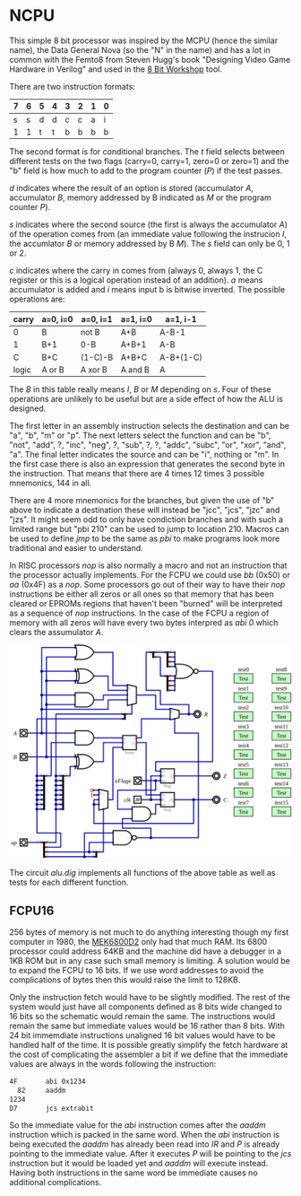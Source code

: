 # NCPU

This simple 8 bit processor was inspired by the MCPU (hence the similar name),
the Data General Nova (so the "N" in the name) and has a lot in common with
the Femto8 from Steven Hugg's book "Designing Video Game Hardware in Verilog"
and used in the [8 Bit Workshop](https://8bitworkshop.com/) tool.

There are two instruction formats:

| 7 | 6 | 5 | 4 | 3 | 2 | 1 | 0 |
|---|---|---|---|---|---|---|---|
| s | s | d | d | c | c | a | i |
| 1 | 1 | t | t | b | b | b | b |

The second format is for conditional branches. The *t* field selects between
different tests on the two flags (carry=0, carry=1, zero=0 or zero=1) and the
"b" field is how much to add to the program counter (*P*) if the test passes.

*d* indicates where the result of an option is stored (accumulator *A*,
accumulator *B*, memory addressed by B indicated as *M* or the program
counter *P*).

*s* indicates where the second source (the first is always the accumulator *A*)
of the operation comes from (an immediate value following the instrucion *I*,
the accumlator *B* or memory addressed by B *M*). The *s* field can only be 0,
1 or 2.

*c* indicates where the carry in comes from (always 0, always 1, the C register
or this is a logical operation instead of an addition). *a* means accumulator
is added and *i* means input b is bitwise inverted. The possible operations are:

| carry | a=0, i=0 | a=0, i=1 | a=1, i=0 | a=1, i-1 |
|-------|----------|----------|----------|----------|
| 0     | B        | not B    | A+B      | A-B-1    |
| 1     | B+1      | 0-B      | A+B+1    | A-B      |
| C     | B+C      | (1-C)-B  | A+B+C    | A-B+(1-C)|
| logic | A or B   | A xor B  | A and B  | A        | 

The *B* in this table really means *I*, *B* or *M* depending on *s*. Four of these
operations are unlikely to be useful but are a side effect of how the ALU is
designed.

The first letter in an assembly instruction selects the destination and can be
"a", "b", "m" or "p". The next letters select the function and can be
"b", "not", "add", ?, "inc", "neg", ?, "sub",
?, ?, "addc", "subc", "or", "xor", "and", "a". The final letter indicates the
source and can be "i", nothing or "m". In the first case there is also an
expression that generates the second byte in the instruction. That means that
there are 4 times 12 times 3 possible mnemonics, 144 in all.

There are 4 more mnemonics for the branches, but given the use of "b" above to
indicate a destination these will instead be "jcc", "jcs", "jzc" and "jzs". It
might seem odd to only have condiction branches and with such a limited range
but "pbi 210" can be used to jump to location 210. Macros can be used to define
*jmp* to be the same as *pbi* to make programs look more traditional and easier
to understand.

In RISC processors *nop* is also normally a macro and not an instruction that
the processor actually implements. For the FCPU we could use *bb* (0x50) or
*aa* (0x4F) as a *nop*. Some processors go out of their way to have their *nop*
instructions be either all zeros or all ones so that memory that has been
cleared or EPROMs regions that haven't been "burned" will be interpreted as a
sequence of *nop* instructions. In the case of the FCPU a region of memory with
all zeros will have every two bytes interpred as *abi 0* which clears the
assumulator *A*.

![ALU](alu.svg)

The circuit *alu.dig* implements all functions of the above table as well
as tests for each different function.

## FCPU16

256 bytes of memory is not much to do anything interesting though my first
computer in 1980, the [MEK6800D2](https://en.wikipedia.org/wiki/MEK6800D2)
only had that much RAM. Its 6800 processor could address 64KB and the
machine did have a debugger in a 1KB ROM but in any case such small memory
is limiting. A solution would be to expand the FCPU to 16 bits. If we use
word addresses to avoid the complications of bytes then this would raise the
limit to 128KB.

Only the instruction fetch would have to be slightly modified. The rest of
the system would just have all components defined as 8 bits wide changed to
16 bits so the schematic would remain the same. The instructions would
remain the same but immediate values would be 16 rather than 8 bits. With
24 bit immemdiate instructions unaligned 16 bit values would have to be
handled half of the time. It is possible greatly simplify the fetch hardware
at the cost of complicating the assembler a bit if we define that the
immediate values are always in the words following the instruction:

    4F       abi 0x1234
      82     aaddm
    1234
    D7       jcs extrabit

So the immediate value for the *abi* instruction comes after the *aaddm*
instruction which is packed in the same word. When the *abi* instruction
is being executed the *aaddm* has already been read into *IR* and *P* is
already pointing to the immediate value. After it executes *P* will be
pointing to the *jcs* instruction but it would be loaded yet and *aaddm*
will execute instead. Having both instructions in the same word be
immediate causes no additional complications.
